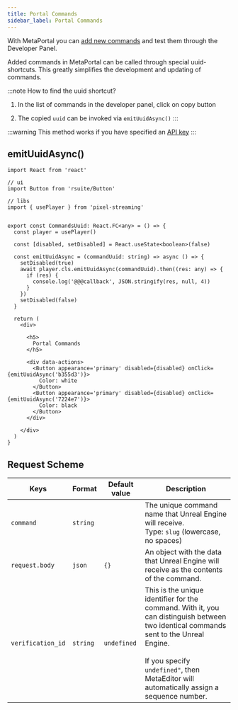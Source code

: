 ```yaml
---
title: Portal Commands
sidebar_label: Portal Commands
---
```



With MetaPortal you can [add new commands](../../metaportal/commands.md) and test them through the Developer Panel.

Added commands in MetaPortal can be called through special uuid-shortcuts. This greatly simplifies the development and updating of commands.



:::note How to find the uuid shortcut?
1. In the list of commands in the developer panel, click on copy button

2. The copied `uuid` can be invoked via `emitUuidAsync()`
:::

:::warning
This method works if you have specified an [API key](../settings/api.md)
:::

## emitUuidAsync()

```tsx title="src/PortalCommands.tsx"
import React from 'react'

// ui
import Button from 'rsuite/Button'

// libs
import { usePlayer } from 'pixel-streaming'


export const CommandsUuid: React.FC<any> = () => {
  const player = usePlayer()

  const [disabled, setDisabled] = React.useState<boolean>(false)

  const emitUuidAsync = (commandUuid: string) => async () => {
    setDisabled(true)
    await player.cls.emitUuidAsync(commandUuid).then((res: any) => {
      if (res) {
        console.log('@@@callback', JSON.stringify(res, null, 4))
      }
    })
    setDisabled(false)
  }

  return (
    <div>

      <h5>
        Portal Commands
      </h5>

      <div data-actions>
        <Button appearance='primary' disabled={disabled} onClick={emitUuidAsync('b355d3')}>
          Color: white
        </Button>
        <Button appearance='primary' disabled={disabled} onClick={emitUuidAsync('7224e7')}>
          Color: black
        </Button>
      </div>

    </div>
  )
}
```



## Request Scheme

| Keys              | Format   | Default value | Description                                                                                                                                                                                                                              |
| ----------------- | -------- | ------------- | ---------------------------------------------------------------------------------------------------------------------------------------------------------------------------------------------------------------------------------------- |
| `command`         | `string` |               | The unique command name that Unreal Engine will receive.<br/>Type: `slug` (lowercase, no spaces)                                                                                                                                         |
| `request.body`    | `json`   | `{}`          | An object with the data that Unreal Engine will receive as the contents of the command.                                                                                                                                                  |
| `verification_id` | `string` | `undefined`   | This is the unique identifier for the command. With it, you can distinguish between two identical commands sent to the Unreal Engine.<br/><br/>If you specify `undefined"`, then MetaEditor will automatically assign a sequence number. |
